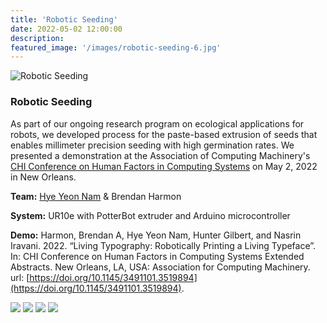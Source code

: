 ```yaml
---
title: 'Robotic Seeding'
date: 2022-05-02 12:00:00
description:
featured_image: '/images/robotic-seeding-6.jpg'
---
```


![Robotic Seeding](/images/robotic-seeding-6.jpg)

### Robotic Seeding
As part of our ongoing research program on ecological applications for robots,
we developed process for the paste-based extrusion of seeds
that enables millimeter precision seeding with high germination rates.
We presented a demonstration at the
Association of Computing Machinery's
[CHI Conference on Human Factors in Computing Systems](https://chi2022.acm.org/)
on May 2, 2022 in New Orleans.

**Team:** [Hye Yeon Nam](https://hynam.org/) & Brendan Harmon

**System:** UR10e with PotterBot extruder and Arduino microcontroller

**Demo:**
Harmon, Brendan A, Hye Yeon Nam, Hunter Gilbert, and Nasrin Iravani. 2022. “Living Typography: Robotically Printing a Living Typeface”. In: CHI Conference on Human Factors in Computing Systems Extended Abstracts. New Orleans, LA, USA: Association for Computing Machinery. url: [https://doi.org/10.1145/3491101.3519894](https://doi.org/10.1145/3491101.3519894).


<div class="gallery" data-columns="2">
    <img src="/images/robotic-seeding-1.jpg">
    <!-- <img src="/images/robotic-seeding-2.jpg"> -->
    <img src="/images/robotic-seeding-3.jpg">
    <img src="/images/robotic-seeding-4.jpg">
    <img src="/images/robotic-seeding-5.jpg">
</div>
